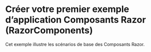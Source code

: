 # <a name="build-your-first-razor-components-app-sample-razorcomponents"></a>Créer votre premier exemple d’application Composants Razor (RazorComponents)

Cet exemple illustre les scénarios de base des Composants Razor.
